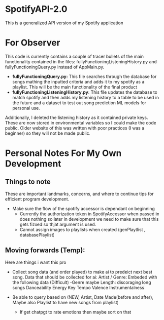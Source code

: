 # SpotifyAPI-2.0
This is a generalized API version of my Spotify application



# For Observer
This code is currently contains a couple of tracer bullets of the main functionality contained in the files: fullyFunctioningListeningHistory.py and fullyFunctioningQuery.py instead of AppMain.py.
- **fullyFunctioningQuery.py:** This file searches through the database for songs mathing the inputted criteria and adds it to my spotify as a playlist. This will be the main functionality of the final product
- **fullyFunctioningListeningHistory.py:** This file updates the database to match spotify and then adds my listening history to a table to be used in the future and a dataset to test out song prediction ML models for personal use.


Additionally, I deleted the listening history as it contained private keys. These are now stored in environmental variables so I could make the code public. Older website of this was written with poor practices (I was a beginner) so they will not be made public. 



# Personal Notes For My Own Development
## Things to note
These are important landmarks, concerns, and where to continue tips for efficient program development.
- Make sure the flow of the spotify accessor is dependant on beginning
    - Currently the authorization token in SpotifyAccessor when passed in does nothing so later in development we need to make sure that this gets fizxed so thjat argument is used.
    - Cannot assign images to playlists when created (genPlaytlist , databasePlaylist)



## Moving forwards (Temp):
Here are things i want this pro 
- Collect song data (and order played) to make ai to predeict next best song. Data that should be collected for ai:
    Artist / Genre: Embeded with the following data (Difficult)
        -Genre maybe
    Length: discoraging long songs
    Danceability
    Energy
    Key
    Tempo
    Valence
    Instrumentalness

- Be able to query based on (NEW, Artist, Date Made(before and after), Maybe also Playlist to have new songs from playlist)
    - If get chatpgt to rate emotions then maybe sort on that
    


